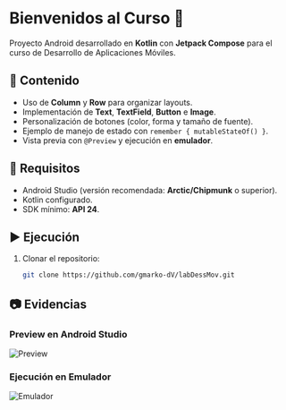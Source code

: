 # Bienvenidos al Curso 📱

Proyecto Android desarrollado en **Kotlin** con **Jetpack Compose** para el curso de Desarrollo de Aplicaciones Móviles.  

## 📌 Contenido
- Uso de **Column** y **Row** para organizar layouts.  
- Implementación de **Text**, **TextField**, **Button** e **Image**.  
- Personalización de botones (color, forma y tamaño de fuente).  
- Ejemplo de manejo de estado con `remember { mutableStateOf() }`.  
- Vista previa con `@Preview` y ejecución en **emulador**.  

## 🚀 Requisitos
- Android Studio (versión recomendada: **Arctic/Chipmunk** o superior).  
- Kotlin configurado.  
- SDK mínimo: **API 24**.  

## ▶️ Ejecución
1. Clonar el repositorio:  
   ```bash
   git clone https://github.com/gmarko-dV/labDessMov.git
   
## 📷 Evidencias

### Preview en Android Studio
![Preview](evidencias/preview.png)

### Ejecución en Emulador
![Emulador](evidencias/emulador.png)
   
